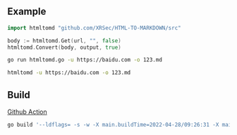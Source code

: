 ## Example

```go
import htmltomd "github.com/XRSec/HTML-TO-MARKDOWN/src"

body := htmltomd.Get(url, "", false)
htmltomd.Convert(body, output, true)
```

```bash
go run htmltomd.go -u https://baidu.com -o 123.md
```

```bash
htmltomd -u https://baidu.com -o 123.md
```

## Build

[Github Action](.github/workflows/Go%20Build.yml#L35)

```bash
go build '--ldflags= -s -w -X main.buildTime=2022-04-28/09:26:31 -X main.versionData=0.0.1 -X main.commitId=e5f941ddac24e5177650f6038f38d5935be90921 -X main.author=XRSec'
```
